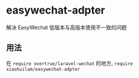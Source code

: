 # easywechat-adpter
解决 EasyWechat 低版本与高版本使用不一致的问题

## 用法
在 `require overtrue/laravel-wechat` 的地方, `require xiaohuilam/easywechat-adpter`
